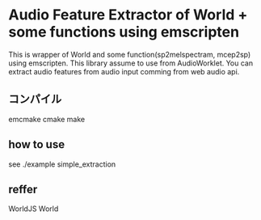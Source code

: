 # Audio Feature Extractor of World + some functions using emscripten
This is wrapper of World and some function(sp2melspectram, mcep2sp) using emscripten.
This library assume to use from AudioWorklet.
You can extract audio features from audio input comming from web audio api.

## コンパイル 
emcmake cmake
make


## how to use
see ./example simple_extraction




## reffer
WorldJS
World
